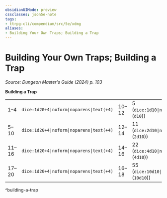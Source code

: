 ```yaml
---
obsidianUIMode: preview
cssclasses: json5e-note
tags:
- ttrpg-cli/compendium/src/5e/xdmg
aliases:
- Building Your Own Traps; Building a Trap
---
```

# Building Your Own Traps; Building a Trap
*Source: Dungeon Master's Guide (2024) p. 103* 

**Building a Trap**

|    |    |    |    |    |    |    |
|----|----|----|----|----|----|----|
| 1–4 | `dice:1d20+4\|noform\|noparens\|text(+4)` | 10–12 | 5 (`dice:1d10\|noform\|noparens\|avg` (`d10`)) | `dice:1d20+8\|noform\|noparens\|text(+8)` | 13–15 | 11 (`dice:2d10\|noform\|noparens\|avg` (`2d10`)) |
| 5–10 | `dice:1d20+4\|noform\|noparens\|text(+4)` | 12–14 | 11 (`dice:2d10\|noform\|noparens\|avg` (`2d10`)) | `dice:1d20+8\|noform\|noparens\|text(+8)` | 15–17 | 22 (`dice:4d10\|noform\|noparens\|avg` (`4d10`)) |
| 11–16 | `dice:1d20+4\|noform\|noparens\|text(+4)` | 14–16 | 22 (`dice:4d10\|noform\|noparens\|avg` (`4d10`)) | `dice:1d20+8\|noform\|noparens\|text(+8)` | 17–19 | 55 (`dice:10d10\|noform\|noparens\|avg` (`10d10`)) |
| 17–20 | `dice:1d20+4\|noform\|noparens\|text(+4)` | 16–18 | 55 (`dice:10d10\|noform\|noparens\|avg` (`10d10`)) | `dice:1d20+8\|noform\|noparens\|text(+8)` | 19–21 | 99 (`dice:18d10\|noform\|noparens\|avg` (`18d10`)) |
^building-a-trap